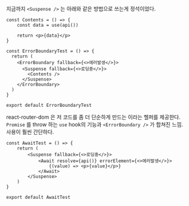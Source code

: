 지금까지 `<Suspense />` 는 아래와 같은 방법으로 쓰는게 정석이었다.

```tsx
const Contents = () => {
    const data = use(api())

    return <p>{data}</p>
}

const ErrorBoundaryTest = () => {
  return (
    <ErrorBoundary fallback={<>에러발생</>}>
      <Suspense fallback={<>로딩중</>}>
        <Contents />
      </Suspense>
    </ErrorBoundary>
  )
}

export default ErrorBoundaryTest
```

react-router-dom 은 저 코드를 좀 더 단순하게 만드는 <Await /> 이라는 헬퍼를 제공한다.  
`Promise` 를 throw 하는 `use` hook의 기능과 `<ErrorBoundary />` 가 합쳐진 느낌.  
사용이 훨씬 간단하다.


```tsx
const AwaitTest = () => {
    return (
        <Suspense fallback={<>로딩중</>}>
            <Await resolve={api()} errorElement={<>에러발생</>}>
                {(value) => <p>{value}</p>}
            </Await>
        </Suspense>
    )
}

export default AwaitTest
```
